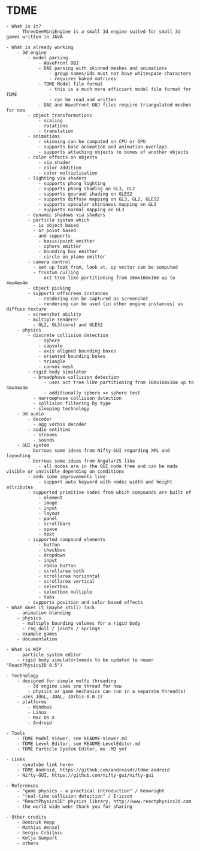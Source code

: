 TDME
====

    - What is it?
        - ThreeDeeMiniEngine is a small 3d engine suited for small 3d games written in JAVA

    - What is already working
        - 3d engine
            - model parsing
                - WaveFront OBJ
                - DAE parsing with skinned meshes and animations
                    - group names/ids must not have whitespace characters
                    - requires baked matrices
                - TDME Model file format
                    - this is a much more efficient model file format for TDME
                    - can be read and written
                - DAE and WaveFront OBJ files require triangulated meshes for now
            - object transformations
                - scaling
                - rotations
                - translation
            - animations
                - skinning can be computed on CPU or GPU
                - supports base animation and animation overlays
                - supports attaching objects to bones of another objects
            - color effects on objects
                - via shader
                - color addition
                - color multiplication
            - lighting via shaders
                - supports phong lighting
                - supports phong shading on GL3, GL2
                - supports gouraud shading on GLES2
                - supports diffuse mapping on GL3, GL2, GLES2
                - supports specular shininess mapping on GL3
                - supports normal mapping on GL3
            - dynamic shadows via shaders
            - particle system which
              - is object based
              - or point based
              - and supports
                - basic/point emitter
                - sphere emitter
                - bounding box emitter
                - circle on plane emitter
            - camera control
              - set up look from, look at, up vector can be computed
              - frustum culling
                - oct tree like partitioning from 16mx16mx16m up to 4mx4mx4m
            - object picking
            - supports offscreen instances
                - rendering can be captured as screenshot
                - rendering can be used (in other engine instances) as diffuse texture
            - screenshot ability
            - multiple renderer
              - GL2, GL3(core) and GLES2
        - physics
            - discrete collision detection
                - sphere
                - capsule
                - axis aligned bounding boxes
                - oriented bounding boxes
                - triangle
                - convex mesh
            - rigid body simulator
              - broadphase collision detection
                  - uses oct tree like partitioning from 16mx16mx16m up to 4mx4mx4m
                  - additionally sphere <> sphere test
              - narrowphase collision detection
              - collision filtering by type
              - sleeping technology
        - 3d audio
            - decoder
              - ogg vorbis decoder
            - audio entities
              - streams
              - sounds
        - GUI system
            - borrows some ideas from Nifty-GUI regarding XML and layouting
            - borrows some ideas from AngularJS like
                - all nodes are in the GUI node tree and can be made visible or unvisible depending on conditions
            - adds some improvements like
                - support auto keyword with nodes width and height attributes
            - supported primitive nodes from which compounds are built of
                - element
                - image
                - input
                - layout
                - panel
                - scrollbars
                - space
                - text
            - supported compound elements
                - button
                - checkbox
                - dropdown
                - input
                - radio button
                - scrollarea both
                - scrollarea horizontal
                - scrollarea vertical
                - selectbox
                - selectbox multiple
                - tabs
            - supports position and color based effects
    - What does it (maybe still) lack
        - animation blending
        - physics
          - multiple bounding volumes for a rigid body
          - rag doll / joints / springs
        - example games
        - documentation

    - What is WIP
        - particle system editor
        - rigid body simulator(needs to be updated to newer "ReactPhysics3D 0.5")

    - Technology
        - designed for simple multi threading
            - 3d engine uses one thread for now
            - physics or game mechanics can run in a separate thread(s)
        - uses JOGL, JOAL, JOrbis-0.0.17
        - platforms
            - Windows
            - Linux
            - Mac Os X
            - Android

    - Tools
        - TDME Model Viewer, see README-Viewer.md
        - TDME Level Editor, see README-LevelEditor.md
        - TDME Particle System Editor, mo .MD yet

    - Links
        - <youtube link here>
        - TDME Android, https://github.com/andreasdr/tdme-android
        - Nifty-GUI, https://github.com/nifty-gui/nifty-gui

    - References
        - "game physics - a practical introduction" / Kenwright
        - "real-time collision detection" / Ericson
        - "ReactPhysics3D" physics library, http://www.reactphysics3d.com 
        - the world wide web! thank you for sharing

    - Other credits
        - Dominik Hepp
        - Mathias Wenzel
        - Sergiu Crăiţoiu
        - Kolja Gumpert
        - others
       
